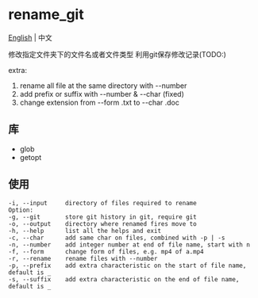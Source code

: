 # rename_git

[English](./README.md) | 中文

修改指定文件夹下的文件名或者文件类型
利用git保存修改记录(TODO:)

extra:

1. rename all file at the same directory with --number
2. add prefix or suffix with --number & --char (fixed)
3. change extension from --form .txt to --char .doc

## 库

- glob
- getopt

## 使用

    -i, --input     directory of files required to rename
    Option:
    -g, --git       store git history in git, require git
    -o, --output    directory where renamed fires move to
    -h, --help      list all the helps and exit
    -c, --char      add same char on files, combined with -p | -s
    -n, --number    add integer number at end of file name, start with n
    -f, --form      change form of files, e.g. mp4 of a.mp4
    -r, --rename    rename files with --number
    -p, --prefix    add extra characteristic on the start of file name, default is _
    -s, --suffix    add extra characteristic on the end of file name, default is _
